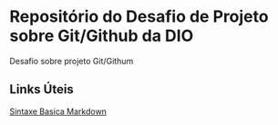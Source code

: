 # Repositório do Desafio de Projeto sobre Git/Github da DIO
Desafio sobre projeto Git/Githum

## Links Úteis
[Sintaxe Basica Markdown](https://www.markdownguide.org/basic-syntax/)
